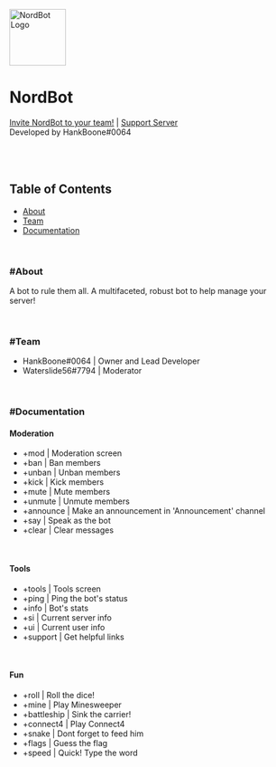 <img src="https://cdn.discordapp.com/attachments/793945559647649802/795132655170486283/Nord1.png" width="100px" alt="NordBot Logo"><h1>NordBot</h1>

<a href='https://discord.com/oauth2/authorize?client_id=794099208411283457&scope=bot&permissions=1946152543'>Invite NordBot to your team!</a> | 
<a href='https://discord.gg/mmbGNPUtAk'>Support Server</a>
<br>Developed by HankBoone#0064
<br></br>
<br></br>
<h2>Table of Contents</h2>
<ul>
  <li><a href="https://github.com/HankBoone/nordbot.xyz#About">About</a></li>
  <li><a href="https://github.com/HankBoone/nordbot.xyz#Team">Team</a></li>
  <li><a href="https://github.com/HankBoone/nordbot.xyz#Documentation">Documentation</a></li>
</ul>

<br>
<h3>#About</h3>
<p>A bot to rule them all. A multifaceted, robust bot to help manage your server!</p>

<br>
<h3>#Team</h3>
<ul>
  <li>HankBoone#0064  |  Owner and Lead Developer</li>
  <li>Waterslide56#7794  |  Moderator</li>
  </ul>

<br>
<h3>#Documentation</h3>
<h4>Moderation</h4>
<ul>
  <li>+mod  |  Moderation screen</li>
  <li>+ban  |  Ban members</li>
  <li>+unban  |  Unban members</li>
  <li>+kick  |  Kick members</li>
  <li>+mute  |  Mute members</li>
  <li>+unmute  | Unmute members</li>
  <li>+announce  |  Make an announcement in 'Announcement' channel</li>
  <li>+say  |  Speak as the bot</li>
  <li>+clear  |  Clear messages</li>
  </ul>
  
<br>
<h4>Tools</h4>
<ul>
  <li>+tools  |  Tools screen</li>
  <li>+ping  |  Ping the bot's status</li>
  <li>+info  |  Bot's stats</li>
  <li>+si  |  Current server info</li>
  <li>+ui  |  Current user info</li>
  <li>+support  |  Get helpful links</li>
  </ul>
  
<br>
<h4>Fun</h4>
<ul>
  <li>+roll  |  Roll the dice!</li>
  <li>+mine  |  Play Minesweeper</li>
  <li>+battleship  |  Sink the carrier!</li>
  <li>+connect4  |  Play Connect4</li>
  <li>+snake  |  Dont forget to feed him</li>
  <li>+flags  |  Guess the flag</li>
  <li>+speed  |  Quick! Type the word</li>
  </ul>
